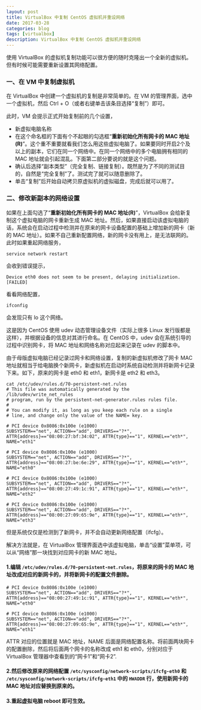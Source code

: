 ```yaml
---
layout: post
title: VirtualBox 中复制 CentOS 虚拟机并重设网络
date: 2017-03-28
categories: blog
tags: [virtualbox]
description: VirtualBox 中复制 CentOS 虚拟机并重设网络
---
```


使用 VirtualBox 的虚拟机复制功能可以很方便的随时克隆出一个全新的虚拟机。但有时候可能需要重新设置其网络配置。

### 一、在 VM 中复制虚拟机

在 VirtualBox 中创建一个虚拟机的复制是非常简单的。在 VM 的管理界面，选中一个虚拟机，然后 Ctrl + O（或者右键单击该条目选择“复制”）即可。

此时，VM 会提示正式开始复制前的几个设置，

- 新虚拟电脑名称
- 在这个命名框的下面有个不起眼的勾选框“**重新初始化所有网卡的 MAC 地址(R)**”。这个重不重要就看我们怎么用这些虚拟电脑了。如果要同时开启2个及以上的副本，它们在同一个网络中。在同一个网络中的多个电脑拥有相同的 MAC 地址就会引起混乱。下面第二部分要说的就是这个问题。
- 确认后选择“副本类型”（完全复制、链接复制）。既然是为了不同的测试目的，自然是“完全复制”了。测试完了就可以随意删除了。
- 单击“复制”后开始自动拷贝原虚拟机的虚拟磁盘，完成后就可以用了。

### 二、修改新副本的网络设置

如果在上面勾选了“**重新初始化所有网卡的 MAC 地址(R)**”，VirtualBox 会给新复制这个虚拟电脑的网卡重新生成 MAC 地址。然后，如果直接启动该虚拟电脑的话，系统会在启动过程中检测并在原来的网卡设备配置的基础上增加新的网卡（新的 MAC 地址）。如果不自己重新配置网络，新的网卡没有用上，是无法联网的。此时如果重起网络服务，

	service network restart

会收到错误提示，

	Device eth0 does not seem to be present, delaying initialization.       [FAILED]

看看网络配置，

	ifconfig

会发现只有 lo 这个网络。

这是因为 CentOS 使用 udev 动态管理设备文件（实际上很多 Linux 发行版都是这样），并根据设备的信息对其进行命名。在 CentOS 中，udev 会在系统引导的过程中识别网卡，将 MAC 地址和网络名称对应起来记录在 udev 的脚本中。

由于母版虚拟电脑已经记录过网卡和网络设置，复制的新虚拟机修改了网卡 MAC 地址就相当于给电脑换个新网卡，新虚拟机在启动时系统自动检测并将新网卡记录下来。如下，原来的网卡是 eth0 和 eth1，新网卡是 eth2 和 eth3。

	cat /etc/udev/rules.d/70-persistent-net.rules
	# This file was automatically generated by the /lib/udev/write_net_rules
	# program, run by the persistent-net-generator.rules rules file.
	#
	# You can modify it, as long as you keep each rule on a single
	# line, and change only the value of the NAME= key.

	# PCI device 0x8086:0x100e (e1000)
	SUBSYSTEM=="net", ACTION=="add", DRIVERS=="?*", ATTR{address}=="08:00:27:bf:34:02", ATTR{type}=="1", KERNEL=="eth*", NAME="eth1"

	# PCI device 0x8086:0x100e (e1000)
	SUBSYSTEM=="net", ACTION=="add", DRIVERS=="?*", ATTR{address}=="08:00:27:be:6e:29", ATTR{type}=="1", KERNEL=="eth*", NAME="eth0"

	# PCI device 0x8086:0x100e (e1000)
	SUBSYSTEM=="net", ACTION=="add", DRIVERS=="?*", ATTR{address}=="08:00:27:49:1c:91", ATTR{type}=="1", KERNEL=="eth*", NAME="eth2"

	# PCI device 0x8086:0x100e (e1000)
	SUBSYSTEM=="net", ACTION=="add", DRIVERS=="?*", ATTR{address}=="08:00:27:09:65:9e", ATTR{type}=="1", KERNEL=="eth*", NAME="eth3"

但是系统仅仅是检测到了新网卡，并不会自动更新网络配置（ifcfg）。

解决方法就是，在 VirtualBox 管理界面选中该虚拟电脑，单击“设置”菜单项，可以从“网络”那一块找到对应网卡的新 MAC 地址。

#### 1.编辑 `/etc/udev/rules.d/70-persistent-net.rules`，将原来的网卡的 MAC 地址改成对应的新网卡的，并将新网卡的配置文件删除。

	# PCI device 0x8086:0x100e (e1000)
	SUBSYSTEM=="net", ACTION=="add", DRIVERS=="?*", ATTR{address}=="08:00:27:49:1c:91", ATTR{type}=="1", KERNEL=="eth*", NAME="eth0"

	# PCI device 0x8086:0x100e (e1000)
	SUBSYSTEM=="net", ACTION=="add", DRIVERS=="?*", ATTR{address}=="08:00:27:09:65:9e", ATTR{type}=="1", KERNEL=="eth*", NAME="eth1"

ATTR 对应的位置就是 MAC 地址，NAME 后面是网络配置名称。将前面两块网卡的配置删除，然后将后面两个网卡的名称改成 eth1 和 eth0，分别对应于 VirtualBox 管理器中查看到的“网卡1”和“网卡2”.

#### 2.然后修改原来的网络配置 `/etc/sysconfig/network-scripts/ifcfg-eth0` 和 `/etc/sysconfig/network-scripts/ifcfg-eth1` 中的 `HWADDR` 行，使用新网卡的 MAC 地址对应替换到原来的。

#### 3.重起虚拟电脑 reboot 即可生效。